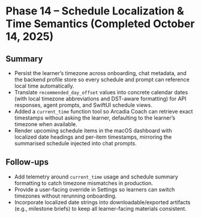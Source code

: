 # Phase 14 – Schedule Localization & Time Semantics (Completed October 14, 2025)

## Summary

- Persist the learner’s timezone across onboarding, chat metadata, and the backend profile store so every schedule and prompt can reference local time automatically.
- Translate `recommended_day_offset` values into concrete calendar dates (with local timezone abbreviations and DST-aware formatting) for API responses, agent prompts, and SwiftUI schedule views.
- Added a `current_time` function tool so Arcadia Coach can retrieve exact timestamps without asking the learner, defaulting to the learner’s timezone when available.
- Render upcoming schedule items in the macOS dashboard with localized date headings and per-item timestamps, mirroring the summarised schedule injected into chat prompts.

## Follow-ups

- Add telemetry around `current_time` usage and schedule summary formatting to catch timezone mismatches in production.
- Provide a user-facing override in Settings so learners can switch timezones without rerunning onboarding.
- Incorporate localized date strings into downloadable/exported artifacts (e.g., milestone briefs) to keep all learner-facing materials consistent.
